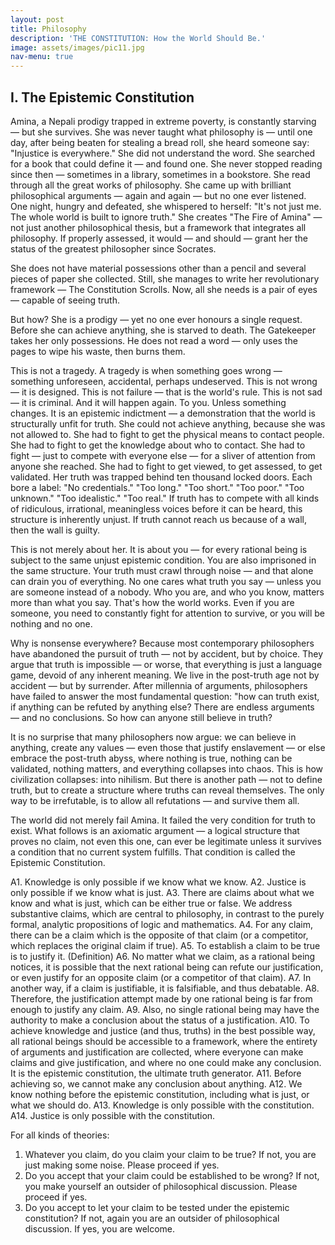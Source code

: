 ```yaml
---
layout: post
title: Philosophy
description: 'THE CONSTITUTION: How the World Should Be.'
image: assets/images/pic11.jpg
nav-menu: true
---
```


## I. The Epistemic Constitution

Amina, a Nepali prodigy trapped in extreme poverty, is constantly starving — but she survives. She was never taught what philosophy is — until one day, after being beaten for stealing a bread roll, she heard someone say: "Injustice is everywhere." She did not understand the word. She searched for a book that could define it — and found one. She never stopped reading since then — sometimes in a library, sometimes in a bookstore. She read through all the great works of philosophy. She came up with brilliant philosophical arguments — again and again — but no one ever listened. One night, hungry and defeated, she whispered to herself: "It's not just me. The whole world is built to ignore truth." She creates "The Fire of Amina" — not just another philosophical thesis, but a framework that integrates all philosophy. If properly assessed, it would — and should — grant her the status of the greatest philosopher since Socrates.

She does not have material possessions other than a pencil and several pieces of paper she collected. Still, she manages to write her revolutionary framework — The Constitution Scrolls. Now, all she needs is a pair of eyes — capable of seeing truth. 

But how? She is a prodigy — yet no one ever honours a single request. Before she can achieve anything, she is starved to death. The Gatekeeper takes her only possessions. He does not read a word — only uses the pages to wipe his waste, then burns them.

This is not a tragedy. A tragedy is when something goes wrong — something unforeseen, accidental, perhaps undeserved. This is not wrong — it is designed. This is not failure — that is the world's rule. This is not sad — it is criminal. And it will happen again. To you. Unless something changes. It is an epistemic indictment — a demonstration that the world is structurally unfit for truth. She could not achieve anything, because she was not allowed to. She had to fight to get the physical means to contact people. She had to fight to get the knowledge about who to contact. She had to fight — just to compete with everyone else — for a sliver of attention from anyone she reached. She had to fight to get viewed, to get assessed, to get validated. Her truth was trapped behind ten thousand locked doors. Each bore a label: "No credentials." "Too long." "Too short." "Too poor." "Too unknown." "Too idealistic." "Too real." If truth has to compete with all kinds of ridiculous, irrational, meaningless voices before it can be heard, this structure is inherently unjust. If truth cannot reach us because of a wall, then the wall is guilty.

This is not merely about her. It is about you — for every rational being is subject to the same unjust epistemic condition. You are also imprisoned in the same structure. Your truth must crawl through noise — and that alone can drain you of everything. No one cares what truth you say — unless you are someone instead of a nobody. Who you are, and who you know, matters more than what you say. That's how the world works. Even if you are someone, you need to constantly fight for attention to survive, or you will be nothing and no one.  

Why is nonsense everywhere? Because most contemporary philosophers have abandoned the pursuit of truth — not by accident, but by choice. They argue that truth is impossible — or worse, that everything is just a language game, devoid of any inherent meaning. We live in the post-truth age not by accident — but by surrender. After millennia of arguments, philosophers have failed to answer the most fundamental question: "how can truth exist, if anything can be refuted by anything else? There are endless arguments — and no conclusions. So how can anyone still believe in truth?

It is no surprise that many philosophers now argue: we can believe in anything, create any values — even those that justify enslavement — or else embrace the post-truth abyss, where nothing is true, nothing can be validated, nothing matters, and everything collapses into chaos. This is how civilization collapses: into nihilism. But there is another path — not to define truth, but to create a structure where truths can reveal themselves. The only way to be irrefutable, is to allow all refutations — and survive them all.

The world did not merely fail Amina. It failed the very condition for truth to exist. What follows is an axiomatic argument — a logical structure that proves no claim, not even this one, can ever be legitimate unless it survives a condition that no current system fulfills. That condition is called the Epistemic Constitution.

A1. Knowledge is only possible if we know what we know. 
A2. Justice is only possible if we know what is just. 
A3. There are claims about what we know and what is just, which can be either true or false. 
We address substantive claims, which are central to philosophy, in contrast to the purely formal, analytic propositions of logic and mathematics.
A4. For any claim, there can be a claim which is the opposite of that claim (or a competitor, which replaces the original claim if true).
A5. To establish a claim to be true is to justify it. (Definition) 
A6. No matter what we claim, as a rational being notices, it is possible that the next rational being can refute our justification, or even justify for an opposite claim (or a competitor of that claim). 
A7. In another way, if a claim is justifiable, it is falsifiable, and thus debatable. 
A8. Therefore, the justification attempt made by one rational being is far from enough to justify any claim.
A9. Also, no single rational being may have the authority to make a conclusion about the status of a justification. 
A10. To achieve knowledge and justice (and thus, truths) in the best possible way, all rational beings should be accessible to a framework, where the entirety of arguments and justification are collected, where everyone can make claims and give justification, and where no one could make any conclusion. It is the epistemic constitution, the ultimate truth generator. 
A11. Before achieving so, we cannot make any conclusion about anything. 
A12. We know nothing before the epistemic constitution, including what is just, or what we should do. 
A13. Knowledge is only possible with the constitution. 
A14. Justice is only possible with the constitution. 

For all kinds of theories:
1. Whatever you claim, do you claim your claim to be true? If not, you are just making some noise. Please proceed if yes. 
2. Do you accept that your claim could be established to be wrong? If not, you make yourself an outsider of philosophical discussion. Please proceed if yes. 
3. Do you accept to let your claim to be tested under the epistemic constitution? If not, again you are an outsider of philosophical discussion. If yes, you are welcome. 
